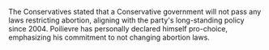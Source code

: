 The Conservatives stated that a Conservative government will not pass any laws restricting abortion, aligning with the party's long-standing policy since 2004. Poilievre has personally declared himself pro-choice, emphasizing his commitment to not changing abortion laws.
